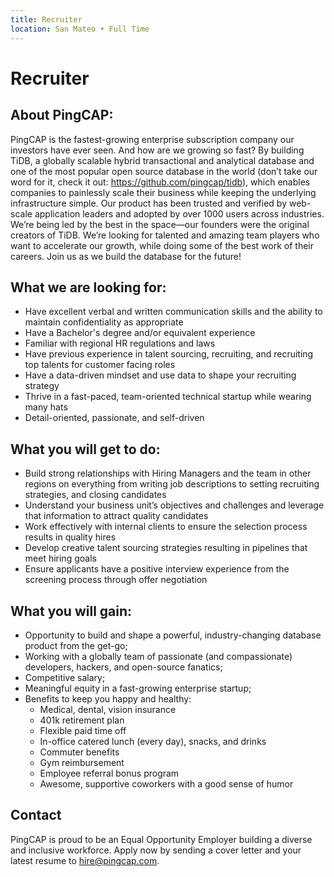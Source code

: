 ```yaml
---
title: Recruiter
location: San Mateo • Full Time
---
```


# Recruiter

## About PingCAP:

PingCAP is the fastest-growing enterprise subscription company our investors have ever seen. And how are we growing so fast? By building TiDB, a globally scalable hybrid transactional and analytical database and one of the most popular open source database in the world (don’t take our word for it, check it out: https://github.com/pingcap/tidb), which enables companies to painlessly scale their business while keeping the underlying infrastructure simple. Our product has been trusted and verified by web-scale application leaders and adopted by over 1000 users across industries. We’re being led by the best in the space—our founders were the original creators of TiDB. We’re looking for talented and amazing team players who want to accelerate our growth, while doing some of the best work of their careers. Join us as we build the database for the future!

## What we are looking for:

- Have excellent verbal and written communication skills and the ability to maintain confidentiality as appropriate
- Have a Bachelor's degree and/or equivalent experience
- Familiar with regional HR regulations and laws
- Have previous experience in talent sourcing, recruiting, and recruiting top talents for customer facing roles
- Have a data-driven mindset and use data to shape your recruiting strategy
- Thrive in a fast-paced, team-oriented technical startup while wearing many hats
- Detail-oriented, passionate, and self-driven

## What you will get to do:

- Build strong relationships with Hiring Managers and the team in other regions on everything from writing job descriptions to setting recruiting strategies, and closing candidates
- Understand your business unit’s objectives and challenges and leverage that information to attract quality candidates
- Work effectively with internal clients to ensure the selection process results in quality hires
- Develop creative talent sourcing strategies resulting in pipelines that meet hiring goals
- Ensure applicants have a positive interview experience from the screening process through offer negotiation

## What you will gain:

- Opportunity to build and shape a powerful, industry-changing database product from the get-go;
- Working with a globally team of passionate (and compassionate) developers, hackers, and open-source fanatics;
- Competitive salary;
- Meaningful equity in a fast-growing enterprise startup;
- Benefits to keep you happy and healthy:
  - Medical, dental, vision insurance
  - 401k retirement plan
  - Flexible paid time off
  - In-office catered lunch (every day), snacks, and drinks
  - Commuter benefits
  - Gym reimbursement
  - Employee referral bonus program
  - Awesome, supportive coworkers with a good sense of humor

## Contact

PingCAP is proud to be an Equal Opportunity Employer building a diverse and inclusive workforce. Apply now by sending a cover letter and your latest resume to <hire@pingcap.com>.
